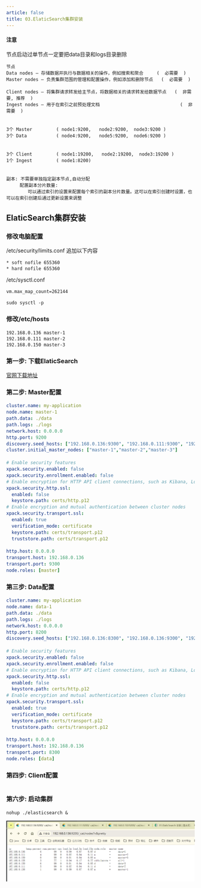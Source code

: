 ```yaml
---
article: false 
title: 03.ElaticSearch集群安装
---
```


#### 注意
节点启动过单节点一定要把data目录和logs目录删除

```text
节点
Data nodes — 存储数据并执行与数据相关的操作，例如搜索和聚合     (  必需要  )
Master nodes — 负责集群范围的管理和配置操作，例如添加和删除节点   (  必需要  )

Client nodes — 将集群请求转发给主节点，将数据相关的请求转发给数据节点   (  非需要, 推荐  )
Ingest nodes — 用于在索引之前预处理文档                              (  非需要  )


3个 Master         ( node1:9200,   node2:9200,  node3:9200 )
3个 Data           ( node4:9200,   node5:9200,  node6:9200 )


3个 Client         ( node1:19200,   node2:19200,  node3:19200 )
1个 Ingest         ( node1:8200)


副本: 不需要单独指定副本节点,自动分配
     配置副本分片数量:
        可以通过索引的设置来配置每个索引的副本分片数量。这可以在索引创建时设置，也可以在索引创建后通过更新设置来调整
```

## ElaticSearch集群安装

### 修改电脑配置

/etc/security/limits.conf  追加以下内容
```shell
* soft nofile 655360
* hard nofile 655360
```

/etc/sysctl.conf
```shell
vm.max_map_count=262144
```
```shell
sudo sysctl -p
```


### 修改/etc/hosts
```text
192.168.0.136 master-1
192.168.0.111 master-2
192.168.0.150 master-3
```


### 第一步: 下载ElaticSearch

[官网下载地址](https://www.elastic.co/cn/downloads/elasticsearch)

### 第二步: Master配置

```yaml
cluster.name: my-application
node.name: master-1
path.data: ./data
path.logs: ./logs
network.host: 0.0.0.0
http.port: 9200
discovery.seed_hosts: ["192.168.0.136:9300", "192.168.0.111:9300", "192.168.0.150:9300"]
cluster.initial_master_nodes: ["master-1","master-2","master-3"]

# Enable security features
xpack.security.enabled: false
xpack.security.enrollment.enabled: false
# Enable encryption for HTTP API client connections, such as Kibana, Logstash, and Agents
xpack.security.http.ssl:
  enabled: false
  keystore.path: certs/http.p12
# Enable encryption and mutual authentication between cluster nodes
xpack.security.transport.ssl:
  enabled: true
  verification_mode: certificate
  keystore.path: certs/transport.p12
  truststore.path: certs/transport.p12

http.host: 0.0.0.0
transport.host: 192.168.0.136
transport.port: 9300
node.roles: [master]
```

### 第三步: Data配置

```yaml
cluster.name: my-application
node.name: data-1
path.data: ./data
path.logs: ./logs
network.host: 0.0.0.0
http.port: 8200
discovery.seed_hosts: ["192.168.0.136:8300", "192.168.0.136:9300", "192.168.0.111:9300", "192.168.0.150:9300"]

# Enable security features
xpack.security.enabled: false
xpack.security.enrollment.enabled: false
# Enable encryption for HTTP API client connections, such as Kibana, Logstash, and Agents
xpack.security.http.ssl:
  enabled: false
  keystore.path: certs/http.p12
# Enable encryption and mutual authentication between cluster nodes
xpack.security.transport.ssl:
  enabled: true
  verification_mode: certificate
  keystore.path: certs/transport.p12
  truststore.path: certs/transport.p12

http.host: 0.0.0.0
transport.host: 192.168.0.136
transport.port: 8300
node.roles: [data]

```

### 第四步: Client配置

```text

```

### 第六步: 启动集群

```shell
nohup ./elasticsearch &
```

![](img/img.png)